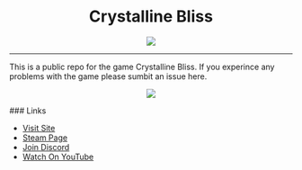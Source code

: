 <h1 align="center">
 Crystalline Bliss
</h1>

<p align="center">
<img src="https://divine-star-software.github.io/DigitalAssets/images/logo-small.png">
</p>

---

This is a public repo for the game Crystalline Bliss. If you experince any problems with the game please sumbit an issue here.

<p align="center">
<img src="https://crystallinebliss.dev/thumb.jpg">
</p>
### Links

- [Visit Site](https://crystallinebliss.dev/)
- [Steam Page](https://store.steampowered.com/app/2547740/Crystalline_Bliss/)
- [Join Discord](https://discord.gg/XaWSsKQauC)
- [Watch On YouTube](https://www.youtube.com/channel/UC-02oe0-jCSy5KMqVSuXWbg)
